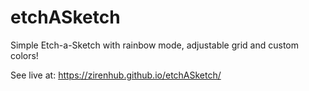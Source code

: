 # etchASketch

Simple Etch-a-Sketch with rainbow mode, adjustable grid and custom colors!


See live at: https://zirenhub.github.io/etchASketch/
